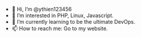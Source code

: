 - 👋 Hi, I’m @ythien123456
- 👀 I’m interested in PHP, Linux, Javascript.
- 🌱 I’m currently learning to be the ultimate DevOps.
- 📫 How to reach me: Go to my website.

<!---
ythien123456/ythien123456 is a ✨ special ✨ repository because its `README.md` (this file) appears on your GitHub profile.
You can click the Preview link to take a look at your changes.
--->
